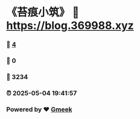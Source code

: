 # 《苔痕小筑》 :link: https://blog.369988.xyz 
### :page_facing_up: [4](https://blog.369988.xyz/tag.html) 
### :speech_balloon: 0 
### :hibiscus: 3234 
### :alarm_clock: 2025-05-04 19:41:57 
### Powered by :heart: [Gmeek](https://github.com/Meekdai/Gmeek)
